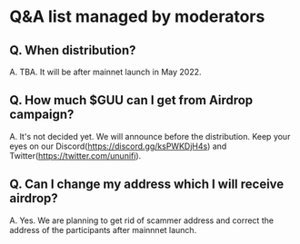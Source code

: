 # Q&A list managed by moderators

## Q. When distribution?

A. TBA. It will be after mainnet launch in May 2022.

## Q. How much $GUU can I get from Airdrop campaign?

A. It's not decided yet. We will announce before the distribution. Keep your eyes on our Discord(https://discord.gg/ksPWKDjH4s) and Twitter(https://twitter.com/ununifi).

## Q. Can I change my address which I will receive airdrop?

A. Yes. We are planning to get rid of scammer address and correct the address of the participants after mainnnet launch.
